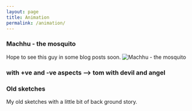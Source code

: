 ```yaml
---
layout: page
title: Animation
permalink: /animation/
---
```


### Machhu - the mosquito
  Hope to see this guy in some blog posts soon.
    ![Machhu - the mosquito](https://twitter.com/ImaJunation/status/1242140682728456193/photo/1)
### with +ve and -ve aspects --> tom with devil and angel
### Old sketches
  My old sketches with a little bit of back ground story.
